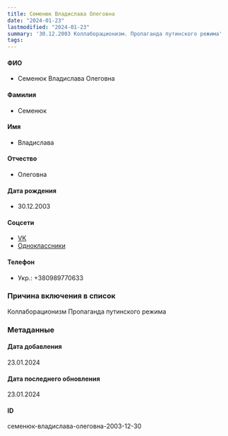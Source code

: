 ```yaml
---
title: Семенюк Владислава Олеговна
date: "2024-01-23"
lastmodified: "2024-01-23"
summary: '30.12.2003 Коллаборационизм. Пропаганда путинского режима'
tags: 
---
```

<!--# pp2-->
<!--## Фигурант-->
<!--### Личные данные-->
#### ФИО
- Семенюк Владислава Олеговна
#### Фамилия
- Семенюк
#### Имя
- Владислава
#### Отчество
- Олеговна
#### Дата рождения
- 30.12.2003
#### Соцсети
- [VK](https://vk.com/id429872862)
- [Одноклассники](https://ok.ru/profile/578543732768)
#### Телефон
- Укр.: +380989770633
### Причина включения в список
Коллаборационизм
Пропаганда путинского режима
### Метаданные
#### Дата добавления
23.01.2024
#### Дата последнего обновления
23.01.2024
#### ID
семенюк-владислава-олеговна-2003-12-30
<!--## END;-->
